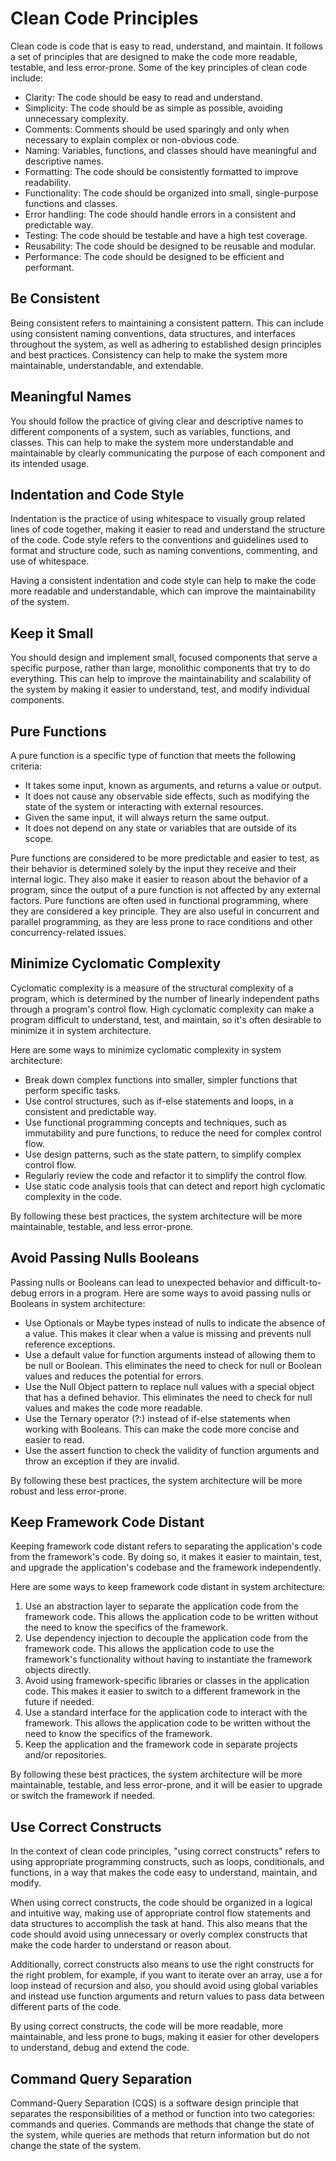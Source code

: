 # Clean Code Principles
Clean code is code that is easy to read, understand, and maintain. It follows a set of principles that are designed to make the code more readable, testable, and less error-prone. Some of the key principles of clean code include:
- Clarity: The code should be easy to read and understand.
- Simplicity: The code should be as simple as possible, avoiding unnecessary complexity.
- Comments: Comments should be used sparingly and only when necessary to explain complex or non-obvious code.
-  Naming: Variables, functions, and classes should have meaningful and descriptive names.
- Formatting: The code should be consistently formatted to improve readability.
- Functionality: The code should be organized into small, single-purpose functions and classes.
- Error handling: The code should handle errors in a consistent and predictable way.
- Testing: The code should be testable and have a high test coverage.
- Reusability: The code should be designed to be reusable and modular.
- Performance: The code should be designed to be efficient and performant.
## Be Consistent
Being consistent refers to maintaining a consistent pattern. This can include using consistent naming conventions, data structures, and interfaces throughout the system, as well as adhering to established design principles and best practices. Consistency can help to make the system more maintainable, understandable, and extendable.
## Meaningful Names
You should follow the practice of giving clear and descriptive names to different components of a system, such as variables, functions, and classes. This can help to make the system more understandable and maintainable by clearly communicating the purpose of each component and its intended usage. 
## Indentation and Code Style
Indentation is the practice of using whitespace to visually group related lines of code together, making it easier to read and understand the structure of the code. Code style refers to the conventions and guidelines used to format and structure code, such as naming conventions, commenting, and use of whitespace.

Having a consistent indentation and code style can help to make the code more readable and understandable, which can improve the maintainability of the system.
## Keep it Small
You should design and implement small, focused components that serve a specific purpose, rather than large, monolithic components that try to do everything. This can help to improve the maintainability and scalability of the system by making it easier to understand, test, and modify individual components.
## Pure Functions
A pure function is a specific type of function that meets the following criteria:
- It takes some input, known as arguments, and returns a value or output.
- It does not cause any observable side effects, such as modifying the state of the system or interacting with external resources.
- Given the same input, it will always return the same output.
- It does not depend on any state or variables that are outside of its scope.

Pure functions are considered to be more predictable and easier to test, as their behavior is determined solely by the input they receive and their internal logic. They also make it easier to reason about the behavior of a program, since the output of a pure function is not affected by any external factors. Pure functions are often used in functional programming, where they are considered a key principle. They are also useful in concurrent and parallel programming, as they are less prone to race conditions and other concurrency-related issues.
## Minimize Cyclomatic Complexity
Cyclomatic complexity is a measure of the structural complexity of a program, which is determined by the number of linearly independent paths through a program's control flow. High cyclomatic complexity can make a program difficult to understand, test, and maintain, so it's often desirable to minimize it in system architecture.

Here are some ways to minimize cyclomatic complexity in system architecture:
- Break down complex functions into smaller, simpler functions that perform specific tasks.
- Use control structures, such as if-else statements and loops, in a consistent and predictable way.
- Use functional programming concepts and techniques, such as immutability and pure functions, to reduce the need for complex control flow.
- Use design patterns, such as the state pattern, to simplify complex control flow.
- Regularly review the code and refactor it to simplify the control flow.
- Use static code analysis tools that can detect and report high cyclomatic complexity in the code.

By following these best practices, the system architecture will be more maintainable, testable, and less error-prone.
## Avoid Passing Nulls Booleans
Passing nulls or Booleans can lead to unexpected behavior and difficult-to-debug errors in a program. Here are some ways to avoid passing nulls or Booleans in system architecture:
- Use Optionals or Maybe types instead of nulls to indicate the absence of a value. This makes it clear when a value is missing and prevents null reference exceptions.
- Use a default value for function arguments instead of allowing them to be null or Boolean. This eliminates the need to check for null or Boolean values and reduces the potential for errors.
- Use the Null Object pattern to replace null values with a special object that has a defined behavior. This eliminates the need to check for null values and makes the code more readable.
- Use the Ternary operator (?:) instead of if-else statements when working with Booleans. This can make the code more concise and easier to read.
- Use the assert function to check the validity of function arguments and throw an exception if they are invalid.

By following these best practices, the system architecture will be more robust and less error-prone.
## Keep Framework Code Distant
Keeping framework code distant refers to separating the application's code from the framework's code. By doing so, it makes it easier to maintain, test, and upgrade the application's codebase and the framework independently.

Here are some ways to keep framework code distant in system architecture:
1. Use an abstraction layer to separate the application code from the framework code. This allows the application code to be written without the need to know the specifics of the framework.
2. Use dependency injection to decouple the application code from the framework code. This allows the application code to use the framework's functionality without having to instantiate the framework objects directly.
3. Avoid using framework-specific libraries or classes in the application code. This makes it easier to switch to a different framework in the future if needed.
4. Use a standard interface for the application code to interact with the framework. This allows the application code to be written without the need to know the specifics of the framework.
5. Keep the application and the framework code in separate projects and/or repositories.


By following these best practices, the system architecture will be more maintainable, testable, and less error-prone, and it will be easier to upgrade or switch the framework if needed.
## Use Correct Constructs
In the context of clean code principles, "using correct constructs" refers to using appropriate programming constructs, such as loops, conditionals, and functions, in a way that makes the code easy to understand, maintain, and modify.

When using correct constructs, the code should be organized in a logical and intuitive way, making use of appropriate control flow statements and data structures to accomplish the task at hand. This also means that the code should avoid using unnecessary or overly complex constructs that make the code harder to understand or reason about.

Additionally, correct constructs also means to use the right constructs for the right problem, for example, if you want to iterate over an array, use a for loop instead of recursion and also, you should avoid using global variables and instead use function arguments and return values to pass data between different parts of the code.

By using correct constructs, the code will be more readable, more maintainable, and less prone to bugs, making it easier for other developers to understand, debug and extend the code.
## Command Query Separation
Command-Query Separation (CQS) is a software design principle that separates the responsibilities of a method or function into two categories: commands and queries. Commands are methods that change the state of the system, while queries are methods that return information but do not change the state of the system.
